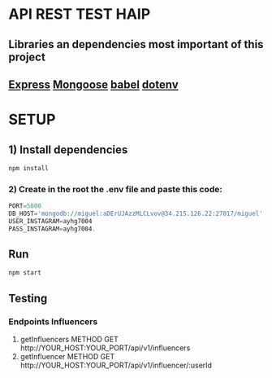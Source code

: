 # API REST TEST HAIP

## Libraries an dependencies most important of this project
[Express](https://expressjs.com/es/)
[Mongoose](https://mongoosejs.com/)
[babel](https://babeljs.io/)
[dotenv](https://www.npmjs.com/package/dotenv)
---

# SETUP

## 1) Install dependencies

```bash
npm install
```

### 2) Create in the root the .env file and paste this code:

```js
PORT=5000
DB_HOST='mongodb://miguel:aDErUJAzzMLCLvov@34.215.126.22:27017/miguel'
USER_INSTAGRAM=ayhg7004
PASS_INSTAGRAM=ayhg7004.
```

## Run
```bash
npm start
```
## Testing

### Endpoints Influencers
1. getInfluencers METHOD GET http://YOUR_HOST:YOUR_PORT/api/v1/influencers
2. getInfluencer METHOD GET http://YOUR_HOST:YOUR_PORT/api/v1/influencer/:userId

